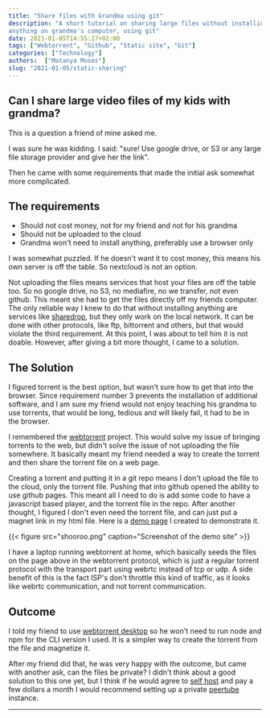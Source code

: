 ```yaml
---
title: "Share files with Grandma using git"
description: "A short tutorial on sharing large files without installing
anything on grandma's computer, using git"
date: 2021-01-05T14:55:27+02:00
tags: ["Webtorrent", "Github", "Static site", "Git"]
categories: ["Technology"]
authors:  ["Matanya Moses"]
slug: "2021-01-05/static-sharing"
---
```


## Can I share large video files of my kids with grandma?
This is a question a friend of mine asked me. 

I was sure he was kidding. I said: "sure! Use google drive, or S3 or any large
file storage provider and give her the link".

Then he came with some requirements that made the initial ask somewhat more
complicated. 
## The requirements
* Should not cost money, not for my friend and not for his grandma
* Should not be uploaded to the cloud
* Grandma won't need to install anything, preferably use a browser only

I was somewhat puzzled. If he doesn't want it to cost money, this means his own
server is off the table. So nextcloud is not an option.

Not uploading the files means services that host your files are off the table
too. So no google drive, no S3, no mediafire, no we transfer, not even github. 
This meant she had to get the files directly off my friends computer.
The only reliable way I knew to do that without installing anything are services like
[sharedrop](https://www.sharedrop.io/), but they only work on the local network.
It can be done with other protocols, like ftp, bittorrent and others, but that
would violate the third requirement. At this point, I was about to tell him it
is not doable. However, after giving a bit more thought, I came to a solution. 
## The Solution 
I figured torrent is the best option, but wasn't sure how to get that into the
browser. Since requirement number 3 prevents the installation of additional
software, and I am sure my friend would not enjoy teaching his grandma to use
torrents, that would be long, tedious and will likely fail, it had to be in the
browser.

I remembered the [webtorrent](https://webtorrent.io/) project. This would solve
my issue of bringing torrents to the web, but didn't solve the issue of not
uploading the file somewhere. It basically meant my friend needed a way to
create the torrent and then share the torrent file on a web page. 

Creating a torrent and putting it in a git repo means I don't upload the file to
the cloud, only the torrent file. Pushing that into github opened the ability to
use github pages. This meant all I need to do is add some code to have a
javascript based player, and the torrent file in the repo. After another
thought, I figured I don't even need the torrent file, and can just put a magnet
link in my html file. Here is a [demo page](https://mat-mo.github.io/shooroo/)
I created to demonstrate it. 

{{< figure src="shooroo.png" caption="Screenshot of the demo site" >}}

I have a laptop running webtorrent at home, which basically seeds the files on
the page above in the webtorrent protocol, which is just a regular torrent
protocol with the transport part using webrtc instead of tcp or udp. 
A side benefit of this is the fact ISP's don't throttle this kind of traffic, as it
looks like webrtc communication, and not torrent communication. 
## Outcome
I told my friend to use [webtorrent desktop](https://webtorrent.io/desktop) so 
he won't need to run node and npm for the CLI version I used. It is a simpler
way to create the torrent from the file and magnetize it. 

After my friend did that, he was very happy with the outcome, but came with
another ask, can the files be private? I didn't think about a good solution to
this one yet, but I think if he would agree to [self
host](https://www.matanyamos.es/posts/2020-12-27/self-hosting/) and pay a few dollars a
month I would recommend setting up a private
[peertube](https://joinpeertube.org) instance. 

---
